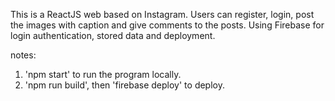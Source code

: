 This is a ReactJS web based on Instagram. Users can register, login, post the images with caption and give comments to the posts.
Using Firebase for login authentication, stored data and deployment.

notes:

1. 'npm start' to run the program locally.
2. 'npm run build', then 'firebase deploy' to deploy.
